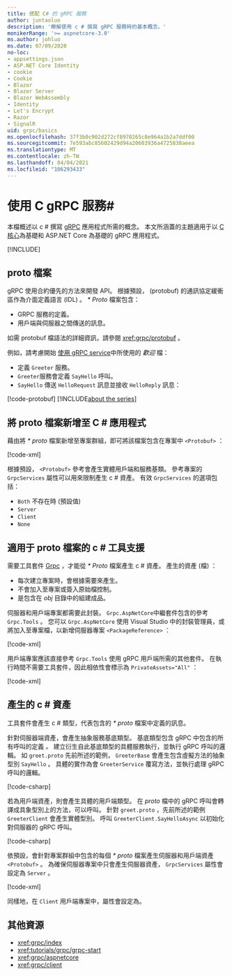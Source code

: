```yaml
---
title: 搭配 C# 的 gRPC 服務
author: juntaoluo
description: '瞭解使用 c # 撰寫 gRPC 服務時的基本概念。'
monikerRange: '>= aspnetcore-3.0'
ms.author: johluo
ms.date: 07/09/2020
no-loc:
- appsettings.json
- ASP.NET Core Identity
- cookie
- Cookie
- Blazor
- Blazor Server
- Blazor WebAssembly
- Identity
- Let's Encrypt
- Razor
- SignalR
uid: grpc/basics
ms.openlocfilehash: 37f3b0c902d272cf8970265c8e964a1b2a7ddf00
ms.sourcegitcommit: 7e593abc85602429d94a20603936a4725838aeea
ms.translationtype: MT
ms.contentlocale: zh-TW
ms.lasthandoff: 04/04/2021
ms.locfileid: "106293433"
---
```

# <a name="grpc-services-with-c"></a>使用 C gRPC 服務\#

本檔概述以 c # 撰寫 [gRPC](https://grpc.io/docs/guides/) 應用程式所需的概念。 本文所涵蓋的主題適用于以 [C 核心](https://grpc.io/blog/grpc-stacks)為基礎和 ASP.NET Core 為基礎的 gRPC 應用程式。

[!INCLUDE[](~/includes/gRPCazure.md)]

## <a name="proto-file"></a>proto 檔案

gRPC 使用合約優先的方法來開發 API。 根據預設， (protobuf) 的通訊協定緩衝區作為介面定義語言 (IDL) 。 *\* Proto* 檔案包含：

* GRPC 服務的定義。
* 用戶端與伺服器之間傳送的訊息。

如需 protobuf 檔語法的詳細資訊，請參閱 <xref:grpc/protobuf> 。

例如，請考慮開始 [使用 gRPC service](xref:tutorials/grpc/grpc-start)中所使用的 *歡迎* 檔：

* 定義 `Greeter` 服務。
* `Greeter`服務會定義 `SayHello` 呼叫。
* `SayHello` 傳送 `HelloRequest` 訊息並接收 `HelloReply` 訊息：

[!code-protobuf[](~/tutorials/grpc/grpc-start/sample/GrpcGreeter/Protos/greet.proto)]
[!INCLUDE[about the series](~/includes/code-comments-loc.md)]

## <a name="add-a-proto-file-to-a-c-app"></a>將 proto 檔案新增至 C \# 應用程式

藉由將 *\* proto* 檔案新增至專案群組，即可將該檔案包含在專案中 `<Protobuf>` ：

[!code-xml[](~/tutorials/grpc/grpc-start/sample/GrpcGreeter/GrpcGreeter.csproj?highlight=2&range=7-9)]

根據預設， `<Protobuf>` 參考會產生實體用戶端和服務基類。 參考專案的 `GrpcServices` 屬性可以用來限制產生 c # 資產。 有效 `GrpcServices` 的選項包括：

* `Both` 不存在時 (預設值) 
* `Server`
* `Client`
* `None`

## <a name="c-tooling-support-for-proto-files"></a>適用于 proto 檔案的 c # 工具支援

需要工具套件 [Grpc](https://www.nuget.org/packages/Grpc.Tools/) ，才能從 *\* Proto* 檔案產生 c # 資產。 產生的資產 (檔) ：

* 每次建立專案時，會根據需要來產生。
* 不會加入至專案或簽入原始檔控制。
* 是包含在 *obj* 目錄中的組建成品。

伺服器和用戶端專案都需要此封裝。 `Grpc.AspNetCore`中繼套件包含的參考 `Grpc.Tools` 。 您可以 `Grpc.AspNetCore` 使用 Visual Studio 中的封裝管理員，或將加入至專案檔，以新增伺服器專案 `<PackageReference>` ：

[!code-xml[](~/tutorials/grpc/grpc-start/sample/GrpcGreeter/GrpcGreeter.csproj?highlight=1&range=12)]

用戶端專案應該直接參考 `Grpc.Tools` 使用 gRPC 用戶端所需的其他套件。 在執行時間不需要工具套件，因此相依性會標示為 `PrivateAssets="All"` ：

[!code-xml[](~/tutorials/grpc/grpc-start/sample/GrpcGreeterClient/GrpcGreeterClient.csproj?highlight=3&range=9-14)]

## <a name="generated-c-assets"></a>產生的 c # 資產

工具套件會產生 c # 類型，代表包含的 *\* proto* 檔案中定義的訊息。

針對伺服器端資產，會產生抽象服務基底類型。 基底類型包含 gRPC 中包含的所有呼叫的定義 *。* 建立衍生自此基底類型的具體服務執行，並執行 gRPC 呼叫的邏輯。 如 `greet.proto` 先前所述的範例， `GreeterBase` 會產生包含虛擬方法的抽象型別 `SayHello` 。 具體的實作為會 `GreeterService` 覆寫方法，並執行處理 gRPC 呼叫的邏輯。

[!code-csharp[](~/tutorials/grpc/grpc-start/sample/GrpcGreeter/Services/GreeterService.cs?name=snippet)]

若為用戶端資產，則會產生具體的用戶端類型。 在 *proto* 檔中的 gRPC 呼叫會轉譯成具象型別上的方法，可以呼叫。 針對 `greet.proto` ，先前所述的範例 `GreeterClient` 會產生實體型別。 呼叫 `GreeterClient.SayHelloAsync` 以初始化對伺服器的 gRPC 呼叫。

[!code-csharp[](~/tutorials/grpc/grpc-start/sample/GrpcGreeterClient/Program.cs?name=snippet)]

依預設，會針對專案群組中包含的每個 *\* proto* 檔案產生伺服器和用戶端資產 `<Protobuf>` 。 為確保伺服器專案中只會產生伺服器資產， `GrpcServices` 屬性會設定為 `Server` 。

[!code-xml[](~/tutorials/grpc/grpc-start/sample/GrpcGreeter/GrpcGreeter.csproj?highlight=2&range=7-9)]

同樣地，在 `Client` 用戶端專案中，屬性會設定為。

## <a name="additional-resources"></a>其他資源

* <xref:grpc/index>
* <xref:tutorials/grpc/grpc-start>
* <xref:grpc/aspnetcore>
* <xref:grpc/client>
